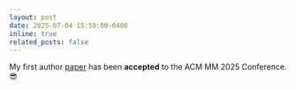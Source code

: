 ```yaml
---
layout: post
date: 2025-07-04 15:59:00-0400
inline: true
related_posts: false
---
```


My first author [paper](https://arxiv.org/abs/2507.08137) has been **accepted** to the ACM MM 2025 Conference. 😎
